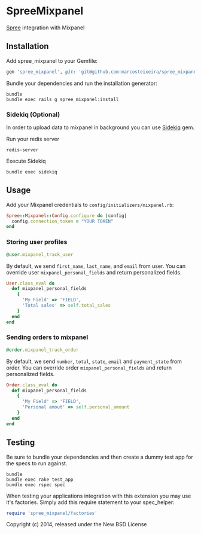 SpreeMixpanel
=============

[Spree](http://spreecommerce.com/) integration with Mixpanel

Installation
------------

Add spree_mixpanel to your Gemfile:

```ruby
gem 'spree_mixpanel', git: 'git@github.com:marcosteixeira/spree_mixpanel.git', branch: '2-1-stable'
```

Bundle your dependencies and run the installation generator:

```shell
bundle
bundle exec rails g spree_mixpanel:install
```

### Sidekiq (Optional)

In order to upload data to mixpanel in background you can use [Sidekiq](http://sidekiq.org/) gem.

Run your redis server
```shell
redis-server
```

Execute Sidekiq
```shell
bundle exec sidekiq
```

Usage
------------

Add your Mixpanel credentials to `config/initializers/mixpanel.rb`:

```ruby
Spree::Mixpanel::Config.configure do |config|
  config.connection_token = "YOUR TOKEN"
end
```

### Storing user profiles

```ruby
@user.mixpanel_track_user
```

By default, we send `first_name`, `last_name`, and `email` from user. You can override user `mixpanel_personal_fields` and return personalized fields.

```ruby
User.class_eval do
  def mixpanel_personal_fields
    { 
      'My Field' => 'FIELD',
      'Total sales' => self.total_sales
    }
  end
end
```

### Sending orders to mixpanel

```ruby
@order.mixpanel_track_order
```

By default, we send `number`, `total`, `state`, `email` and `payment_state` from order. You can override order `mixpanel_personal_fields` and return personalized fields.

```ruby
Order.class_eval do
  def mixpanel_personal_fields
    {
      'My Field' => 'FIELD',
      'Personal amout' => self.personal_amount
    }
  end
end
```

Testing
-------

Be sure to bundle your dependencies and then create a dummy test app for the specs to run against.

```shell
bundle
bundle exec rake test_app
bundle exec rspec spec
```

When testing your applications integration with this extension you may use it's factories.
Simply add this require statement to your spec_helper:

```ruby
require 'spree_mixpanel/factories'
```

Copyright (c) 2014, released under the New BSD License
